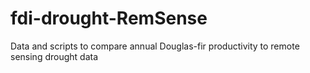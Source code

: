 # fdi-drought-RemSense
Data and scripts to compare annual Douglas-fir productivity to remote sensing drought data
